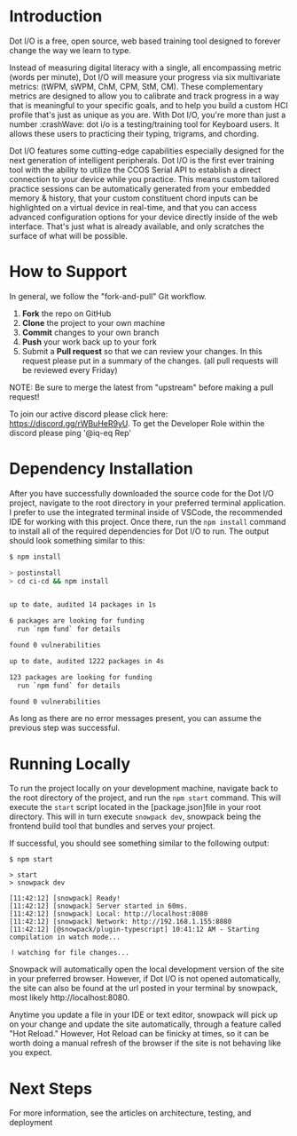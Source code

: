 # Introduction

Dot I/O is a free, open source, web based training tool designed to forever change the way we learn to type.

Instead of measuring digital literacy with a single, all encompassing metric (words per minute), Dot I/O will measure your progress via six multivariate metrics: (tWPM, sWPM, ChM, CPM, StM, CM). These complementary metrics are designed to allow you to calibrate and track progress in a way that is meaningful to your specific goals, and to help you build a custom HCI profile that's just as unique as you are. With Dot I/O, you're more than just a number :crashWave: 
dot i/o is a testing/training tool for Keyboard users. It allows these users to practicing their typing, trigrams, and chording.

Dot I/O features some cutting-edge capabilities especially designed for the next generation of intelligent peripherals. Dot I/O is the first ever training tool with the ability to utilize the CCOS Serial API to establish a direct connection to your device while you practice. This means custom tailored practice sessions can be automatically generated from your embedded memory & history, that your custom constituent chord inputs can be highlighted on a virtual device in real-time, and that you can access advanced configuration options for your device directly inside of the web interface. That's just what is already available, and only scratches the surface of what will be possible.

# How to Support

In general, we follow the "fork-and-pull" Git workflow.


 1. **Fork** the repo on GitHub
 2. **Clone** the project to your own machine
 3. **Commit** changes to your own branch
 4. **Push** your work back up to your fork
 5. Submit a **Pull request** so that we can review your changes. In this request please put in a summary of the changes. (all pull requests will be reviewed every Friday)

NOTE: Be sure to merge the latest from "upstream" before making a pull request!

To join our active discord please click here: https://discord.gg/rWBuHeR9yU. To get the Developer Role within the discord please ping '@iq-eq Rep'


# Dependency Installation

After you have successfully downloaded the source code for the Dot I/O project, navigate to the root directory in your preferred terminal application. I prefer to use the integrated terminal inside of VSCode, the recommended IDE for working with this project. Once there, run the `npm install` command to install all of the required dependencies for Dot I/O to run. The output should look something similar to this:

```bash
$ npm install

> postinstall
> cd ci-cd && npm install


up to date, audited 14 packages in 1s

6 packages are looking for funding
  run `npm fund` for details

found 0 vulnerabilities

up to date, audited 1222 packages in 4s

123 packages are looking for funding
  run `npm fund` for details

found 0 vulnerabilities
```

As long as there are no error messages present, you can assume the previous step was successful.

# Running Locally

To run the project locally on your development machine, navigate back to the root directory of the project, and run the `npm start` command. This will execute the `start` script located in the [package.json]file in your root directory. This will in turn execute `snowpack dev`, snowpack being the frontend build tool that bundles and serves your project.

If successful, you should see something similar to the following output:

```
$ npm start

> start
> snowpack dev

[11:42:12] [snowpack] Ready!
[11:42:12] [snowpack] Server started in 60ms.
[11:42:12] [snowpack] Local: http://localhost:8080
[11:42:12] [snowpack] Network: http://192.168.1.155:8080
[11:42:12] [@snowpack/plugin-typescript] 10:41:12 AM - Starting compilation in watch mode...

⠸ watching for file changes...
```

Snowpack will automatically open the local development version of the site in your preferred browser. However, if Dot I/O is not opened automatically, the site can also be found at the url posted in your terminal by snowpack, most likely http://localhost:8080.

Anytime you update a file in your IDE or text editor, snowpack will pick up on your change and update the site automatically, through a feature called "Hot Reload." However, Hot Reload can be finicky at times, so it can be worth doing a manual refresh of the browser if the site is not behaving like you expect.

# Next Steps

For more information, see the articles on architecture, testing, and deployment 
